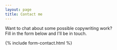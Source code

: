 ```yaml
---
layout: page
title: Contact me
---
```


Want to chat about some possible copywriting work?<br/>
Fill in the form below and I'll be in touch.

{% include form-contact.html %}
